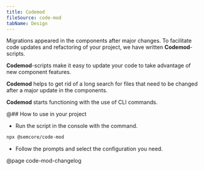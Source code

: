 ```yaml
---
title: Codemod
fileSource: code-mod
tabName: Design
---
```


Migrations appeared in the components after major changes. To facilitate code updates and refactoring of your project, we have written **Codemod**-scripts.

**Codemod**-scripts make it easy to update your code to take advantage of new component features.

**Codemod** helps to get rid of a long search for files that need to be changed after a major update in the components.

**Codemod** starts functioning with the use of CLI commands.

@## How to use in your project

- Run the script in the console with the command.

```bash
npx @semcore/code-mod
```

- Follow the prompts and select the configuration you need.

@page code-mod-changelog

